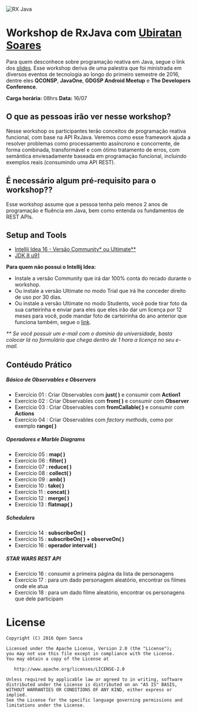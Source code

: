 ![RX Java](https://avatars3.githubusercontent.com/u/6407041?v=3&s=200)

# Workshop de RxJava com [Ubiratan Soares](https://github.com/ubiratansoares)

  Para quem desconhece sobre programação reativa em Java, segue o link dos [slides](https://speakerdeck.com/ubiratansoares/rxjava-for-android). Esse workshop deriva de uma palestra que foi ministrada em diversos eventos de tecnologia ao longo do primeiro semestre de 2016, dentre eles **QCONSP**, **JavaOne**, **GDGSP Android Meetup** e **The Developers Conference**.

**Carga horária:** 08hrs
**Data:** 16/07

## O que as pessoas irão ver nesse workshop?  
 
  Nesse workshop os participantes terão conceitos de programação reativa funcional, com base na API RxJava. Veremos como esse framework ajuda a resolver problemas como processamento assíncrono e concorrente, de forma combinada, transformável e com ótimo tratamento de erros, com semântica enviesadamente baseada em programaçào funcional, incluindo exemplos reais (consumindo uma API REST). 

## É necessário algum pré-requisito para o workshop??  

  Esse workshop assume que a pessoa tenha pelo menos 2 anos de programação e fluência em Java, bem como entenda os fundamentos de REST APIs. 

## Setup and Tools

 - [Intellij Idea 16 -  Versão Community* ou Ultimate** ](https://www.jetbrains.com/idea/download/)
 - [JDK 8 u91](http://www.oracle.com/technetwork/pt/java/javase/downloads/jdk8-downloads-2133151.html)
 
**Para quem não possui o Intellij Idea:**
- Instale a versão Community que irá dar 100% conta do recado durante o workshop.
- Ou instale a versão Ultimate no modo Trial que irá lhe conceder direito de uso por 30 dias.
- Ou instale a versão Ultimate no modo Students, você pode tirar foto da sua carteirinha e enviar para eles que eles irão dar
um licença por 12 meses para você, pode mandar foto de carteirinha do ano anterior que funciona também, segue o [link](https://www.jetbrains.com/idea/buy/#edition=discounts).

_** Se você possuir um e-mail com o dominio da universidade, basta colocar lá no formulário que chega dentro de 1 hora a licença no seu e-mail._

## Contéudo Prático

##### Básico de Observables e Observers
-  Exercício 01 : Criar Observables com **just( )** e consumir com **Action1**
-  Exercício 02 : Criar Observables com **from( )** e consumir com **Observer**
-  Exercício 03 : Criar Observables com **fromCallable( )** e consumir com **Actions**
-  Exercício 04 : Criar Observables com _factory methods_, como por exemplo **range( )**

#####  Operadores e Marble Diagrams

-  Exercício 05 : **map( )**
-  Exercício 06 : **filter( )**
-  Exercício 07 : **reduce( )**
-  Exercício 08 : **collect( )**
-  Exercício 09 : **amb( )**
-  Exercício 10 : **take( )**
-  Exercício 11 : **concat( )**
-  Exercício 12 : **merge( )**
-  Exercício 13 : **flatmap( )**

#####  Schedulers
-  Exercício 14 : **subscribeOn( )**
-  Exercício 15 : **subscribeOn( ) + observeOn( )**
-  Exercício 16 : **operador interval( )**

#####  STAR WARS REST API
-  Exercício 16 : consumir a primeira página da lista de personagens
-  Exercício 17 : para um dado personagem aleatório, encontrar os filmes onde ele atua
-  Exercício 18 : para um dado filme aleatório, encontrar os personagens que dele participam


# License

```
Copyright (C) 2016 Open Sanca

Licensed under the Apache License, Version 2.0 (the "License");
you may not use this file except in compliance with the License.
You may obtain a copy of the License at

   http://www.apache.org/licenses/LICENSE-2.0

Unless required by applicable law or agreed to in writing, software
distributed under the License is distributed on an "AS IS" BASIS,
WITHOUT WARRANTIES OR CONDITIONS OF ANY KIND, either express or implied.
See the License for the specific language governing permissions and
limitations under the License.
```
